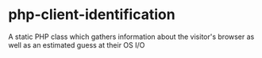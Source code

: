 php-client-identification
=========================

A static PHP class which gathers information about the visitor's browser as well as an estimated guess at their OS I/O
